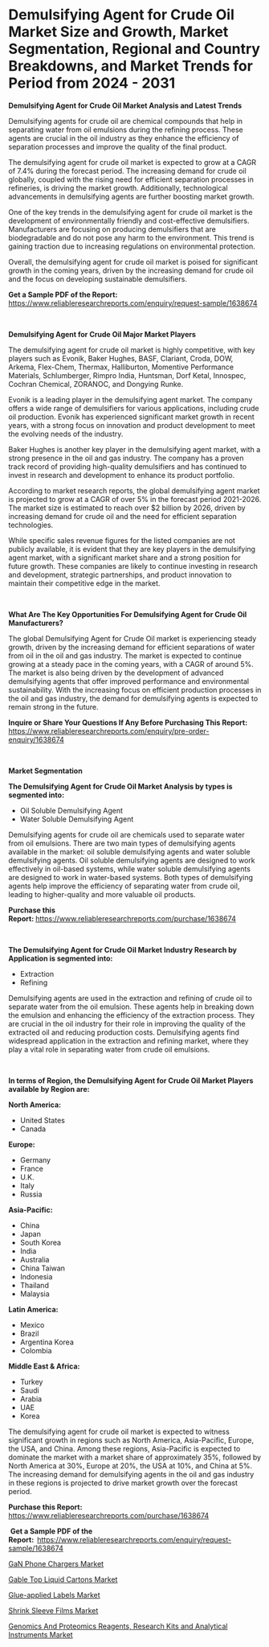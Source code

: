 <p><h1>Demulsifying Agent for Crude Oil Market Size and Growth, Market Segmentation, Regional and Country Breakdowns, and Market Trends for Period from 2024 -  2031</h1></p><p><strong>Demulsifying Agent for Crude Oil Market Analysis and Latest Trends</strong></p>
<p><p>Demulsifying agents for crude oil are chemical compounds that help in separating water from oil emulsions during the refining process. These agents are crucial in the oil industry as they enhance the efficiency of separation processes and improve the quality of the final product.</p><p>The demulsifying agent for crude oil market is expected to grow at a CAGR of 7.4% during the forecast period. The increasing demand for crude oil globally, coupled with the rising need for efficient separation processes in refineries, is driving the market growth. Additionally, technological advancements in demulsifying agents are further boosting market growth.</p><p>One of the key trends in the demulsifying agent for crude oil market is the development of environmentally friendly and cost-effective demulsifiers. Manufacturers are focusing on producing demulsifiers that are biodegradable and do not pose any harm to the environment. This trend is gaining traction due to increasing regulations on environmental protection.</p><p>Overall, the demulsifying agent for crude oil market is poised for significant growth in the coming years, driven by the increasing demand for crude oil and the focus on developing sustainable demulsifiers.</p></p>
<p><strong>Get a Sample PDF of the Report:&nbsp;</strong> <a href="https://www.reliableresearchreports.com/enquiry/request-sample/1638674">https://www.reliableresearchreports.com/enquiry/request-sample/1638674</a></p>
<p>&nbsp;</p>
<p><strong>Demulsifying Agent for Crude Oil Major Market Players</strong></p>
<p><p>The demulsifying agent for crude oil market is highly competitive, with key players such as Evonik, Baker Hughes, BASF, Clariant, Croda, DOW, Arkema, Flex-Chem, Thermax, Halliburton, Momentive Performance Materials, Schlumberger, Rimpro India, Huntsman, Dorf Ketal, Innospec, Cochran Chemical, ZORANOC, and Dongying Runke.</p><p>Evonik is a leading player in the demulsifying agent market. The company offers a wide range of demulsifiers for various applications, including crude oil production. Evonik has experienced significant market growth in recent years, with a strong focus on innovation and product development to meet the evolving needs of the industry.</p><p>Baker Hughes is another key player in the demulsifying agent market, with a strong presence in the oil and gas industry. The company has a proven track record of providing high-quality demulsifiers and has continued to invest in research and development to enhance its product portfolio.</p><p>According to market research reports, the global demulsifying agent market is projected to grow at a CAGR of over 5% in the forecast period 2021-2026. The market size is estimated to reach over $2 billion by 2026, driven by increasing demand for crude oil and the need for efficient separation technologies.</p><p>While specific sales revenue figures for the listed companies are not publicly available, it is evident that they are key players in the demulsifying agent market, with a significant market share and a strong position for future growth. These companies are likely to continue investing in research and development, strategic partnerships, and product innovation to maintain their competitive edge in the market.</p></p>
<p>&nbsp;</p>
<p><strong>What Are The Key Opportunities For Demulsifying Agent for Crude Oil Manufacturers?</strong></p>
<p><p>The global Demulsifying Agent for Crude Oil market is experiencing steady growth, driven by the increasing demand for efficient separations of water from oil in the oil and gas industry. The market is expected to continue growing at a steady pace in the coming years, with a CAGR of around 5%. The market is also being driven by the development of advanced demulsifying agents that offer improved performance and environmental sustainability. With the increasing focus on efficient production processes in the oil and gas industry, the demand for demulsifying agents is expected to remain strong in the future.</p></p>
<p><strong>Inquire or Share Your Questions If Any Before Purchasing This Report:</strong> <a href="https://www.reliableresearchreports.com/enquiry/pre-order-enquiry/1638674">https://www.reliableresearchreports.com/enquiry/pre-order-enquiry/1638674</a></p>
<p>&nbsp;</p>
<p><strong>Market Segmentation</strong></p>
<p><strong>The Demulsifying Agent for Crude Oil Market Analysis by types is segmented into:</strong></p>
<p><ul><li>Oil Soluble Demulsifying Agent</li><li>Water Soluble Demulsifying Agent</li></ul></p>
<p><p>Demulsifying agents for crude oil are chemicals used to separate water from oil emulsions. There are two main types of demulsifying agents available in the market: oil soluble demulsifying agents and water soluble demulsifying agents. Oil soluble demulsifying agents are designed to work effectively in oil-based systems, while water soluble demulsifying agents are designed to work in water-based systems. Both types of demulsifying agents help improve the efficiency of separating water from crude oil, leading to higher-quality and more valuable oil products.</p></p>
<p><strong>Purchase this Report:&nbsp;</strong><a href="https://www.reliableresearchreports.com/purchase/1638674">https://www.reliableresearchreports.com/purchase/1638674</a></p>
<p>&nbsp;</p>
<p><strong>The Demulsifying Agent for Crude Oil Market Industry Research by Application is segmented into:</strong></p>
<p><ul><li>Extraction</li><li>Refining</li></ul></p>
<p><p>Demulsifying agents are used in the extraction and refining of crude oil to separate water from the oil emulsion. These agents help in breaking down the emulsion and enhancing the efficiency of the extraction process. They are crucial in the oil industry for their role in improving the quality of the extracted oil and reducing production costs. Demulsifying agents find widespread application in the extraction and refining market, where they play a vital role in separating water from crude oil emulsions.</p></p>
<p>&nbsp;</p>
<p><strong>In terms of Region, the Demulsifying Agent for Crude Oil Market Players available by Region are:</strong></p>
<p>
    <p> <strong> North America: </strong>
        <ul>
            <li>United States</li>
            <li>Canada</li>
        </ul>
        </p> 
    <p> <strong> Europe: </strong>
        <ul>
            <li>Germany</li>
            <li>France</li>
            <li>U.K.</li>
            <li>Italy</li>
            <li>Russia</li>
        </ul>
        </p> 
    <p> <strong> Asia-Pacific: </strong>
        <ul>
            <li>China</li>
            <li>Japan</li>
            <li>South Korea</li>
            <li>India</li>
            <li>Australia</li>
            <li>China Taiwan</li>
            <li>Indonesia</li>
            <li>Thailand</li>
            <li>Malaysia</li>
        </ul>
        </p> 
    <p> <strong> Latin America: </strong>
        <ul>
            <li>Mexico</li>
            <li>Brazil</li>
            <li>Argentina Korea</li>
            <li>Colombia</li>
        </ul>
        </p> 
    <p> <strong> Middle East & Africa: </strong>
        <ul>
            <li>Turkey</li>
            <li>Saudi</li>
            <li>Arabia</li>
            <li>UAE</li>
            <li>Korea</li>
        </ul>
    </p>
    </p>
<p><p>The demulsifying agent for crude oil market is expected to witness significant growth in regions such as North America, Asia-Pacific, Europe, the USA, and China. Among these regions, Asia-Pacific is expected to dominate the market with a market share of approximately 35%, followed by North America at 30%, Europe at 20%, the USA at 10%, and China at 5%. The increasing demand for demulsifying agents in the oil and gas industry in these regions is projected to drive market growth over the forecast period.</p></p>
<p><strong>Purchase this Report: </strong><a href="https://www.reliableresearchreports.com/purchase/1638674">https://www.reliableresearchreports.com/purchase/1638674</a></p>
<p>&nbsp;<strong>Get a Sample PDF of the Report:&nbsp;&nbsp;</strong><a href="https://www.reliableresearchreports.com/enquiry/request-sample/1638674">https://www.reliableresearchreports.com/enquiry/request-sample/1638674</a></p>
<p><strong></strong></p>
<p><p><a href="https://issuu.com/reportprime-2/docs/gan-phone-chargers-market-size-2030.pptx">GaN Phone Chargers Market</a></p><p><a href="https://github.com/abdelrhmankishk22/Market-Research-Report-List-3/blob/main/gable-top-liquid-cartons-market.md">Gable Top Liquid Cartons Market</a></p><p><a href="https://github.com/joannagoyvaerts/Market-Research-Report-List-1/blob/main/glue-applied-labels-market.md">Glue-applied Labels Market</a></p><p><a href="https://issuu.com/reportprime-2/docs/shrink-sleeve-films-market-size-2030.pptx">Shrink Sleeve Films Market</a></p><p><a href="https://github.com/bracarafogo/Market-Research-Report-List-1/blob/main/genomics-and-proteomics-reagents-research-kits-and-analytical-instruments-market.md">Genomics And Proteomics Reagents, Research Kits and Analytical Instruments Market</a></p></p>